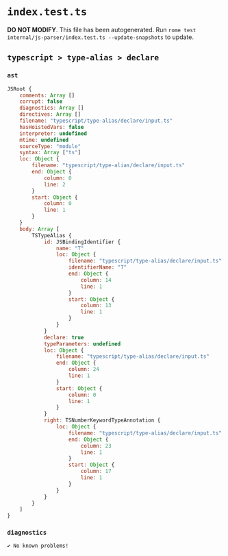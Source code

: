 # `index.test.ts`

**DO NOT MODIFY**. This file has been autogenerated. Run `rome test internal/js-parser/index.test.ts --update-snapshots` to update.

## `typescript > type-alias > declare`

### `ast`

```javascript
JSRoot {
	comments: Array []
	corrupt: false
	diagnostics: Array []
	directives: Array []
	filename: "typescript/type-alias/declare/input.ts"
	hasHoistedVars: false
	interpreter: undefined
	mtime: undefined
	sourceType: "module"
	syntax: Array ["ts"]
	loc: Object {
		filename: "typescript/type-alias/declare/input.ts"
		end: Object {
			column: 0
			line: 2
		}
		start: Object {
			column: 0
			line: 1
		}
	}
	body: Array [
		TSTypeAlias {
			id: JSBindingIdentifier {
				name: "T"
				loc: Object {
					filename: "typescript/type-alias/declare/input.ts"
					identifierName: "T"
					end: Object {
						column: 14
						line: 1
					}
					start: Object {
						column: 13
						line: 1
					}
				}
			}
			declare: true
			typeParameters: undefined
			loc: Object {
				filename: "typescript/type-alias/declare/input.ts"
				end: Object {
					column: 24
					line: 1
				}
				start: Object {
					column: 0
					line: 1
				}
			}
			right: TSNumberKeywordTypeAnnotation {
				loc: Object {
					filename: "typescript/type-alias/declare/input.ts"
					end: Object {
						column: 23
						line: 1
					}
					start: Object {
						column: 17
						line: 1
					}
				}
			}
		}
	]
}
```

### `diagnostics`

```
✔ No known problems!

```
